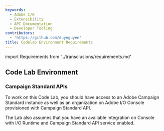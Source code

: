 ```yaml
---
keywords:
  - Adobe I/O
  - Extensibility
  - API Documentation
  - Developer Tooling
contributors:
  - 'https://github.com/duynguyen'
title: Codelab Environment Requirements
---
```


import Requirements from '../transclusions/requirements.md'

<Requirements/>

## Code Lab Environment

### Campaign Standard APIs

To work on this Code Lab, you should have access to an Adobe Campaign Standard instance as well as an organization on Adobe I/O Console provisioned with Campaign Standard API.

The Lab also assumes that you have an available integration on Console with I/O Runtime and Campaign Standard API service enabled.
